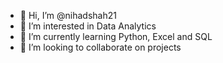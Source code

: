 - 👋 Hi, I’m @nihadshah21
- 👀 I’m interested in Data Analytics
- 🌱 I’m currently learning Python, Excel and SQL
- 💞️ I’m looking to collaborate on projects

<!---
nihadshah21/nihadshah21 is a ✨ special ✨ repository because its `README.md` (this file) appears on your GitHub profile.
You can click the Preview link to take a look at your changes.
--->

